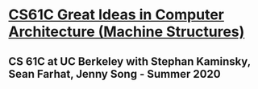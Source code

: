 # [CS61C Great Ideas in Computer Architecture (Machine Structures)](https://cs61c.org/su20/)
## CS 61C at UC Berkeley with Stephan Kaminsky, Sean Farhat, Jenny Song - Summer 2020
